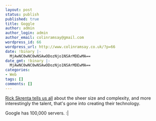```yaml
---
layout: post
status: publish
published: true
title: Goggle
author: admin
author_login: admin
author_email: colinramsay@gmail.com
wordpress_id: 66
wordpress_url: http://www.colinramsay.co.uk/?p=66
date: !binary |-
  MjAwNC0wNC0wNSAwODozNjo1NSArMDEwMA==
date_gmt: !binary |-
  MjAwNC0wNC0wNSAwODozNjo1NSArMDEwMA==
categories:
- Web
tags: []
comments: []
---
```

<p><a href="http://blog.topix.net/archives/000016.html">Rick Skrenta tells us all</a> about the sheer size and complexity, and more interestingly the talent, that's gone into creating their technology.</p>
<p>Google has 100,000 servers. :|</p>
